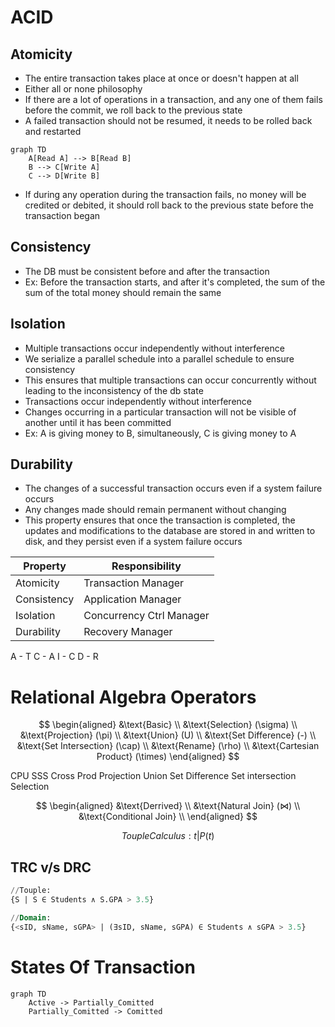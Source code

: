 # ACID
## Atomicity
- The entire transaction takes place at once or doesn't happen at all
- Either all or none philosophy
- If there are a lot of operations in a transaction, and any one of them fails before the commit, we roll back to the previous state
- A failed transaction should not be resumed, it needs to be rolled back and restarted
```mermaid
graph TD
	A[Read A] --> B[Read B]
	B --> C[Write A]
	C --> D[Write B]
``` 
- If during any operation during the transaction fails, no money will be credited or debited, it should roll back to the previous state before the transaction began
## Consistency
- The DB must be consistent before and after the transaction
- Ex: Before the transaction starts, and after it's completed, the sum of the sum of the total money should remain the same
## Isolation
- Multiple transactions occur independently without interference
- We serialize a parallel schedule into a parallel schedule to ensure consistency
- This ensures that multiple transactions can occur concurrently without leading to the inconsistency of the db state
- Transactions occur independently without interference
- Changes occurring in a particular transaction will not be visible of another until it has been committed
- Ex: A is giving money to B, simultaneously, C is giving money to A
## Durability
- The changes of a successful transaction occurs even if a system failure occurs
- Any changes made should remain permanent without changing
- This property ensures that once the transaction is completed, the updates and modifications to the database are stored in and written to disk, and they persist even if a system failure occurs

| Property    | Responsibility           |
| ----------- | ------------------------ |
| Atomicity   | Transaction Manager      |
| Consistency | Application Manager      |
| Isolation   | Concurrency Ctrl Manager |
| Durability  | Recovery Manager         |
A - T
C - A
I - C
D - R
# Relational Algebra Operators
$$
\begin{aligned}
&\text{Basic} \\
&\text{Selection} (\sigma) \\ 
&\text{Projection} (\pi) \\ 
&\text{Union} (U) \\ 
&\text{Set Difference} (-) \\ 
&\text{Set Intersection} (\cap) \\ 
&\text{Rename} (\rho) \\ 
&\text{Cartesian Product} (\times)
\end{aligned}
$$

CPU SSS
Cross Prod
Projection
Union
Set Difference
Set intersection
Selection

$$
\begin{aligned}
&\text{Derrived} \\
&\text{Natural Join} (⋈) \\
&\text{Conditional Join} \\
\end{aligned}
$$

$$
Touple Calculus: {t| P(t)}
$$
## TRC v/s DRC
```SQL
//Touple:
{S | S ∈ Students ∧ S.GPA > 3.5}

//Domain:
{<sID, sName, sGPA> | (∃sID, sName, sGPA) ∈ Students ∧ sGPA > 3.5}
```


# States Of Transaction

```mermaid
graph TD
	Active -> Partially_Comitted
	Partially_Comitted -> Comitted
```